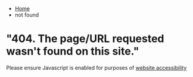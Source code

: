  

 *  [Home](./) 
 * not found

# "404. The page/URL requested wasn't found on this site."

 Please ensure Javascript is enabled for purposes of [website accessibility](https://userway.org) 